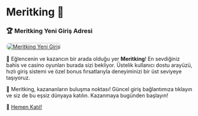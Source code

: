# Meritking 🌟  

### 🏆 Meritking Yeni Giriş Adresi  

<a href="https://merit-group.pages.dev/" title="Meritking Yeni Giriş" rel="nofollow">  
<img src="https://i.hizliresim.com/1d7hvuc.png" alt="Meritking Yeni Giriş" style="max-width: 100%; border: 2px solid #ddd; border-radius: 10px;">  
</a>  

🎰 Eğlencenin ve kazancın bir arada olduğu yer **Meritking**! En sevdiğiniz bahis ve casino oyunları burada sizi bekliyor. Üstelik kullanıcı dostu arayüzü, hızlı giriş sistemi ve özel bonus fırsatlarıyla deneyiminizi bir üst seviyeye taşıyoruz.  

💎 Meritking, kazananların buluşma noktası! Güncel giriş bağlantımıza tıklayın ve siz de bu eşsiz dünyaya katılın. Kazanmaya bugünden başlayın!  

🔗 [Hemen Katıl!](https://merit-group.pages.dev/)  
